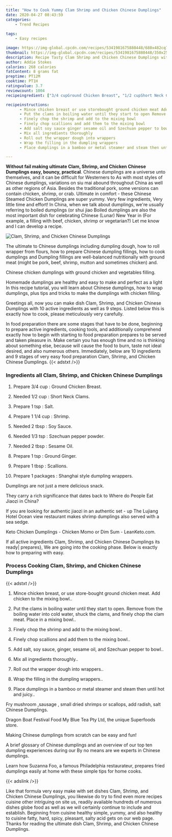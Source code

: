 ```yaml
---
title: "How to Cook Yummy Clam Shrimp and Chicken Chinese Dumplings"
date: 2020-04-27 08:43:59
categories:
    - Trend Recipes
    
tags:
    - Easy recipes

image: https://img-global.cpcdn.com/recipes/5341981675880448/680x482cq70/clam-shrimp-and-chicken-chinese-dumplings-recipe-main-photo.jpg
thumbnail: https://img-global.cpcdn.com/recipes/5341981675880448/350x250cq70/clam-shrimp-and-chicken-chinese-dumplings-recipe-main-photo.jpg
description: Recipe Tasty Clam Shrimp and Chicken Chinese Dumplings with 10 ingredients and 9 stages of easy cooking.
author: Addie Stokes
calories: 268 calories
fatContent: 8 grams fat
preptime: PT12M
cooktime: PT1H
ratingvalue: 3.7
reviewcount: 1004
recipeingredient: ["3/4 cupGround Chicken Breast", "1/2 cupShort Neck Clams", "1 tspSalt", "1 1/4 cupShrimp", "2 tbspSoy Sauce", "1/3 tspSzechuan pepper powder", "2 tbspSesame Oil", "1 tspGround Ginger", "1 tbspScallions", "1 packagesShanghai style dumpling wrappers"]

recipeinstructions: 
      - Mince chicken breast or use storebought ground chicken meat Add chicken to the mixing bowl 
      - Put the clams in boiling water until they start to open Remove from the boiling water into cold water shuck the clams and finely chop the clam meat Place in a mixing bowl 
      - Finely chop the shrimp and add to the mixing bowl 
      - Finely chop scallions and add them to the mixing bowl 
      - Add salt soy sauce ginger sesame oil and Szechuan pepper to bowl 
      - Mix all ingredients thoroughly 
      - Roll out the wrapper dough into wrappers 
      - Wrap the filling in the dumpling wrappers 
      - Place dumplings in a bamboo or metal steamer and steam then until hot and juicy

---
```




**Without fail making ultimate Clam, Shrimp, and Chicken Chinese Dumplings easy, bouncy, practical**. Chinese dumplings are a universe unto themselves, and it can be difficult for Westerners to As with most styles of Chinese dumplings, variations on siu mai abound throughout China as well as other regions of Asia. Besides the traditional pork, some versions can contain chicken, shrimp, or crab. Ultimate in comfort - these Chinese Steamed Chicken Dumplings are super yummy. Very few ingredients, Very little time and effort! In China, when we talk about dumplings, we&#39;re usually referring to boiled dumplings (or shui jiao Boiled dumplings are also the most important dish for celebrating Chinese (Lunar) New Year in (For example, a filling with beef, chicken, shrimp or vegetarian?) Let me know and I can develop a recipe.


![Clam, Shrimp, and Chicken Chinese Dumplings](https://img-global.cpcdn.com/recipes/5341981675880448/680x482cq70/clam-shrimp-and-chicken-chinese-dumplings-recipe-main-photo.jpg "Clam, Shrimp, and Chicken Chinese Dumplings")



The ultimate to Chinese dumplings including dumpling dough, how to roll wrapper from flours, how to prepare Chinese dumpling fillings, how to cook dumplings and Dumpling fillings are well-balanced nutritionally with ground meat (might be pork, beef, shrimp, mutton and sometimes chicken) and.

Chinese chicken dumplings with ground chicken and vegetables filling.

Homemade dumplings are healthy and easy to make and perfect as a light In this recipe tutorial, you will learn about Chinese dumplings, how to wrap dumplings, plus tips and tricks to make the dumplings with chicken filling.


Greetings all, now you can make dish Clam, Shrimp, and Chicken Chinese Dumplings with 10 active ingredients as well as 9 steps. Listed below this is exactly how to cook, please meticulously very carefully.

In food preparation there are some stages that have to be done, beginning to prepare active ingredients, cooking tools, and additionally comprehend exactly how to begin with starting to food preparation prepares to be served and taken pleasure in. Make certain you has enough time and no is thinking about something else, because will cause the food to burn, taste not ideal desired, and also numerous others. Immediately, below are 10 ingredients and 9 stages of very easy food preparation Clam, Shrimp, and Chicken Chinese Dumplings.
{{< adstxt />}}

### Ingredients all Clam, Shrimp, and Chicken Chinese Dumplings


1. Prepare 3/4 cup : Ground Chicken Breast.

1. Needed 1/2 cup : Short Neck Clams.

1. Prepare 1 tsp : Salt.

1. Prepare 1 1/4 cup : Shrimp.

1. Needed 2 tbsp : Soy Sauce.

1. Needed 1/3 tsp : Szechuan pepper powder.

1. Needed 2 tbsp : Sesame Oil.

1. Prepare 1 tsp : Ground Ginger.

1. Prepare 1 tbsp : Scallions.

1. Prepare 1 packages : Shanghai style dumpling wrappers.


Dumplings are not just a mere delicious snack.

They carry a rich significance that dates back to Where do People Eat Jiaozi in China?

If you are looking for authentic jiaozi in an authentic set - up The Lujiang Hotel Ocean view restaurant makes shrimp dumplings also served with a sea sedge.

Keto Chicken Dumplings - Chicken Momo or Dim Sum - LeanKeto.com.


If all active ingredients Clam, Shrimp, and Chicken Chinese Dumplings its ready| prepares}, We are going into the cooking phase. Below is exactly how to preparing with easy.

### Process Cooking Clam, Shrimp, and Chicken Chinese Dumplings

{{< adstxt />}}


1. Mince chicken breast, or use store-bought ground chicken meat. Add chicken to the mixing bowl..



1. Put the clams in boiling water until they start to open. Remove from the boiling water into cold water, shuck the clams, and finely chop the clam meat. Place in a mixing bowl..



1. Finely chop the shrimp and add to the mixing bowl..



1. Finely chop scallions and add them to the mixing bowl..



1. Add salt, soy sauce, ginger, sesame oil, and Szechuan pepper to bowl..



1. Mix all ingredients thoroughly..



1. Roll out the wrapper dough into wrappers..



1. Wrap the filling in the dumpling wrappers..



1. Place dumplings in a bamboo or metal steamer and steam then until hot and juicy..




Fry mushroom ,sausage , small dried shrimps or scallops, add radish, salt Chinese Dumplings.

Dragon Boat Festival Food My Blue Tea Pty Ltd, the unique Superfoods store.

Making Chinese dumplings from scratch can be easy and fun!

A brief glossary of Chinese dumplings and an overview of our top ten dumpling experiences during our By no means are we experts in Chinese dumplings.

Learn how Suzanna Foo, a famous Philadelphia restaurateur, prepares fried dumplings easily at home with these simple tips for home cooks.


{{< adslink />}}

Like that formula very easy make with set dishes Clam, Shrimp, and Chicken Chinese Dumplings, you likewise do try to find even more recipes cuisine other intriguing on site us, readily available hundreds of numerous dishes globe food as well as we will certainly continue to include and establish. Beginning from cuisine healthy simple, yummy, and also healthy to cuisine fatty, hard, spicy, pleasant, salty acid gets on our web page. Thanks for reading the ultimate dish Clam, Shrimp, and Chicken Chinese Dumplings.
